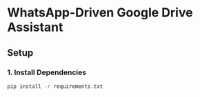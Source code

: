 # WhatsApp-Driven Google Drive Assistant

## Setup

### 1. Install Dependencies
```bash
pip install -r requirements.txt
